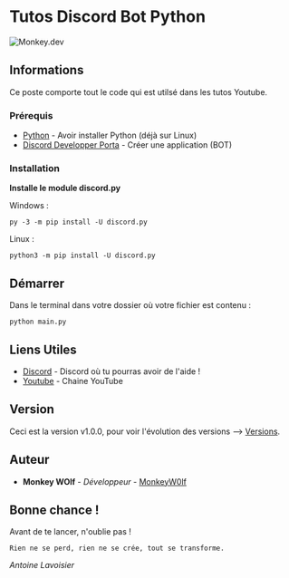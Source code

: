 # Tutos Discord Bot Python
![Monkey.dev](https://i.postimg.cc/SQwRB4Yn/monkey-dev.png)

## Informations

Ce poste comporte tout le code qui est utilsé dans les tutos Youtube.

### Prérequis

* [Python](https://www.python.org) - Avoir installer Python (déjà sur Linux)
* [Discord Developper Porta](https://discord.com/developers/applications) - Créer une application (BOT)

### Installation

__Installe le module discord.py__

Windows :
```
py -3 -m pip install -U discord.py
```

Linux :
```
python3 -m pip install -U discord.py
```

## Démarrer

Dans le terminal dans votre dossier où votre fichier est contenu :
```
python main.py
```

## Liens Utiles

* [Discord](https://discord.gg/Pb5hMA4zkB) - Discord où tu pourras avoir de l'aide !
* [Youtube](https://www.youtube.com/@monkeywolf_rl) - Chaine YouTube


## Version

Ceci est la version v1.0.0, pour voir l'évolution des versions --> [Versions](https://raw.githubusercontent.com/MonkeyW0lf/Discord-Python-Bot/main/versions). 

## Auteur

* **Monkey WOlf** - *Développeur* - [MonkeyW0lf](https://github.com/MonkeyW0lf)


## Bonne chance !

Avant de te lancer, n'oublie pas !

```
Rien ne se perd, rien ne se crée, tout se transforme.
```
*Antoine Lavoisier*
